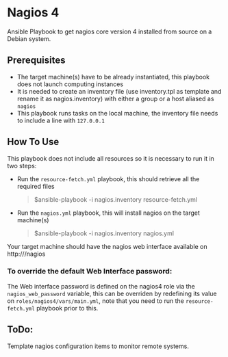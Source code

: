 Nagios 4
========

Ansible Playbook to get nagios core version 4 installed from source on a Debian system.

Prerequisites
-------------

- The target machine(s) have to be already instantiated, this playbook does not launch computing instances
- It is needed to create an inventory file (use inventory.tpl as template and rename it as nagios.inventory) with either a group or a host aliased as ```nagios```
- This playbook runs tasks on the local machine, the inventory file needs to include a line with ```127.0.0.1```

How To Use
----------

This playbook does not include all resources so it is necessary to run it in two steps:

- Run the ```resource-fetch.yml``` playbook, this should retrieve all the required files
    >$ansible-playbook -i nagios.inventory resource-fetch.yml
- Run the ```nagios.yml``` playbook, this will install nagios on the target machine(s)
    >$ansible-playbook -i nagios.inventory nagios.yml

Your target machine should have the nagios web interface available on http://<host>/nagios

### To override the default Web Interface password:
The Web interface password is defined on the nagios4 role via the ```nagios_web_password``` variable, this can be overriden by redefining its value on ```roles/nagios4/vars/main.yml```, note that you need to run the ```resource-fetch.yml``` playbook prior to this.

ToDo:
-----

Template nagios configuration items to monitor remote systems.
